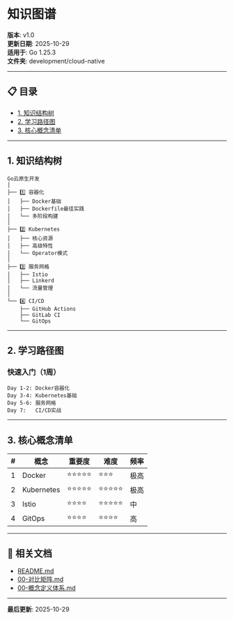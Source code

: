 ﻿# 知识图谱

**版本**: v1.0  
**更新日期**: 2025-10-29  
**适用于**: Go 1.25.3  
**文件夹**: development/cloud-native

---

## 📋 目录

- [1. 知识结构树](#1-知识结构树)
- [2. 学习路径图](#2-学习路径图)
- [3. 核心概念清单](#3-核心概念清单)

---

## 1. 知识结构树

```text
Go云原生开发
│
├── 1️⃣ 容器化
│   ├── Docker基础
│   ├── Dockerfile最佳实践
│   └── 多阶段构建
│
├── 2️⃣ Kubernetes
│   ├── 核心资源
│   ├── 高级特性
│   └── Operator模式
│
├── 3️⃣ 服务网格
│   ├── Istio
│   ├── Linkerd
│   └── 流量管理
│
└── 4️⃣ CI/CD
    ├── GitHub Actions
    ├── GitLab CI
    └── GitOps
```

---

## 2. 学习路径图

### 快速入门（1周）

```text
Day 1-2: Docker容器化
Day 3-4: Kubernetes基础
Day 5-6: 服务网格
Day 7:   CI/CD实战
```

---

## 3. 核心概念清单

| # | 概念 | 重要度 | 难度 | 频率 |
|---|------|--------|------|------|
| 1 | Docker | ⭐⭐⭐⭐⭐ | ⭐⭐⭐ | 极高 |
| 2 | Kubernetes | ⭐⭐⭐⭐⭐ | ⭐⭐⭐⭐⭐ | 极高 |
| 3 | Istio | ⭐⭐⭐⭐ | ⭐⭐⭐⭐⭐ | 中 |
| 4 | GitOps | ⭐⭐⭐⭐ | ⭐⭐⭐⭐ | 高 |

---

## 🔗 相关文档

- [README.md](./README.md)
- [00-对比矩阵.md](./00-对比矩阵.md)
- [00-概念定义体系.md](./00-概念定义体系.md)

---

**最后更新**: 2025-10-29
